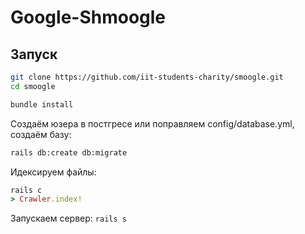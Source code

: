 # Google-Shmoogle

## Запуск

```bash
git clone https://github.com/iit-students-charity/smoogle.git
cd smoogle

bundle install
```

Создаём юзера в постгресе или поправляем config/database.yml, создаём базу:

```bash
rails db:create db:migrate
```

Идексируем файлы:

```ruby
rails c
> Crawler.index!
```

Запускаем сервер: `rails s`

